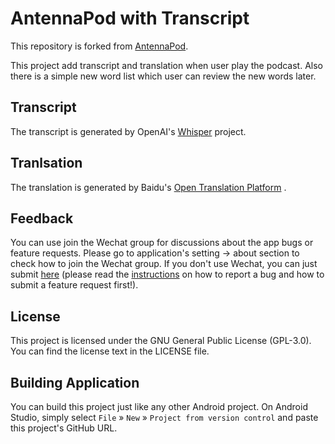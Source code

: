 # AntennaPod with Transcript

This repository is forked from [AntennaPod](https://github.com/AntennaPod/AntennaPod). 

This project add transcript and translation when user play the podcast. Also there is a simple new word list which user can review the new words later.

## Transcript

The transcript is generated by OpenAI's [Whisper](https://github.com/openai/whisper) project.

## Tranlsation

The translation is generated by Baidu's [Open Translation Platform](https://fanyi-api.baidu.com/) .


## Feedback
You can use join the Wechat group for discussions about the app bugs or feature requests.
Please go to application's setting -> about section to check how to join the Wechat group.
If you don't use Wechat, you can just submit [here](https://github.com/RunWithAI/AntennaPod/issues) (please read the [instructions](https://github.com/RunWithAI/AntennaPod/blob/master/CONTRIBUTING.md) on how to report a bug and how to submit a feature request first!).

## License

This project is licensed under the GNU General Public License (GPL-3.0). You can find the license text in the LICENSE file.

## Building Application

You can build this project just like any other Android project. On Android Studio, simply select `File` » `New` » `Project from version control` and paste this project's GitHub URL.

